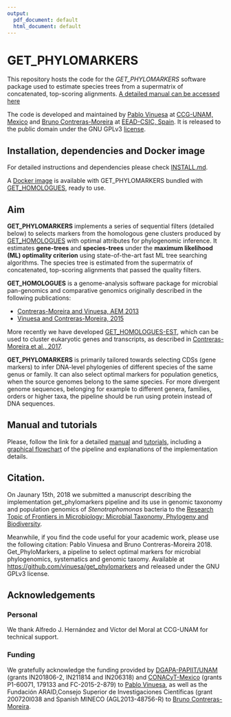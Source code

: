 ```yaml
---
output:
  pdf_document: default
  html_document: default
---
```

# GET_PHYLOMARKERS

<!--Version Dec. 29cnd, 2017.-->

This repository hosts the code for the *GET_PHYLOMARKERS* software package used to estimate species trees from a supermatrix of concatenated, top-scoring alignments. [A detailed manual can be accessed here](doc/GET_PHYLOMARKERS_MANUAL.md) 

The code is developed and maintained by [Pablo Vinuesa](http://www.ccg.unam.mx/~vinuesa/) 
at [CCG-UNAM, Mexico](http://www.ccg.unam.mx/) and 
[Bruno Contreras-Moreira](https://digital.csic.es/cris/rp/rp02661/) 
 at [EEAD-CSIC, Spain](http://www.eead.csic.es/). It is released to the public domain under the GNU GPLv3 [license](./LICENSE).
 
## Installation, dependencies and Docker image

For detailed instructions and dependencies please check [INSTALL.md](INSTALL.md).

A [Docker image](https://hub.docker.com/r/csicunam/get_homologues) is available with GET_PHYLOMARKERS
bundled with [GET_HOMOLOGUES](https://github.com/eead-csic-compbio/get_homologues), ready to use.

## Aim
**GET_PHYLOMARKERS** implements a series of sequential filters (detailed below) to selects markers from the homologous gene clusters produced by [GET_HOMOLOGUES](https://github.com/eead-csic-compbio/get_homologues) with optimal attributes for phylogenomic inference. It estimates **gene-trees** and **species-trees** under the **maximum likelihood (ML) optimality criterion** using state-of-the-art fast ML tree searching algorithms. The species tree is estimated from the supermatrix of concatenated, top-scoring alignments that passed the quality filters. 

**GET_HOMOLOGUES** is a genome-analysis software package for microbial pan-genomics and comparative genomics originally described in the following publications: 

- [Contreras-Moreira and Vinuesa, AEM 2013](https://www.ncbi.nlm.nih.gov/pubmed/24096415)
- [Vinuesa and Contreras-Moreira, 2015](https://www.ncbi.nlm.nih.gov/pubmed/25343868) 

More recently we have developed [GET_HOMOLOGUES-EST](https://github.com/eead-csic-compbio/get_homologues), 
which can be used to cluster eukaryotic genes and transcripts, as described in [Contreras-Moreira et al., 2017](http://journal.frontiersin.org/article/10.3389/fpls.2017.00184/full).

**GET_PHYLOMARKERS** is primarily tailored towards selecting CDSs (gene markers) to infer DNA-level phylogenies of different species of the same genus or family. It can also select optimal markers for population genetics, when the source genomes belong to the same species.
For more divergent genome sequences, belonging for example to different genera, families, orders or higher taxa,
the pipeline should be run using protein instead of DNA sequences.

## Manual and tutorials

Please, follow the link for a detailed [manual](doc/GET_PHYLOMARKERS_MANUAL.md) and [tutorials](doc/GET_PHYLOMARKERS_MANUAL.md), including a [graphical flowchart](doc/GET_PHYLOMARKERS_MANUAL.md) of the pipeline and explanations of the implementation details.

## Citation.

On Jaunary 15th, 2018 we submitted a manuscript describing the implementation get_phylomarkers pipeline and its use in genomic taxonomy and population genomics of *Stenotrophomonas* bacteria to the [Research Topic of Frontiers in Microbiology: Microbial Taxonomy, Phylogeny and Biodiversity](http://journal.frontiersin.org/researchtopic/5493/microbial-taxonomy-phylogeny-and-biodiversity).

Meanwhile, if you find the code useful for your academic work, please use the following citation:
Pablo Vinuesa and Bruno Contreras-Moreira 2018. Get_PhyloMarkers, a pipeline to select optimal markers for microbial phylogenomics, systematics and genomic taxomy. Available at https://github.com/vinuesa/get_phylomarkers and released under the GNU GPLv3 license.

## Acknowledgements

### Personal
We thank Alfredo J. Hernández and Víctor del Moral at CCG-UNAM for technical support.

### Funding
We gratefully acknowledge the funding provided by [DGAPA-PAPIIT/UNAM](http://dgapa.unam.mx/index.php/impulso-a-la-investigacion/papiit) (grants IN201806-2, IN211814 and IN206318) and [CONACyT-Mexico](http://www.conacyt.mx/) (grants P1-60071, 179133 and FC-2015-2-879) to [Pablo Vinuesa](http://www.ccg.unam.mx/~vinuesa/), as well as the Fundación ARAID,Consejo  Superior  de Investigaciones Científicas (grant 200720I038 and Spanish MINECO (AGL2013-48756-R) to [Bruno Contreras-Moreira](https://digital.csic.es/cris/rp/rp02661).
